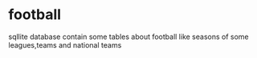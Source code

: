 # football
sqllite database contain some tables about football like seasons of some leagues,teams and national teams
